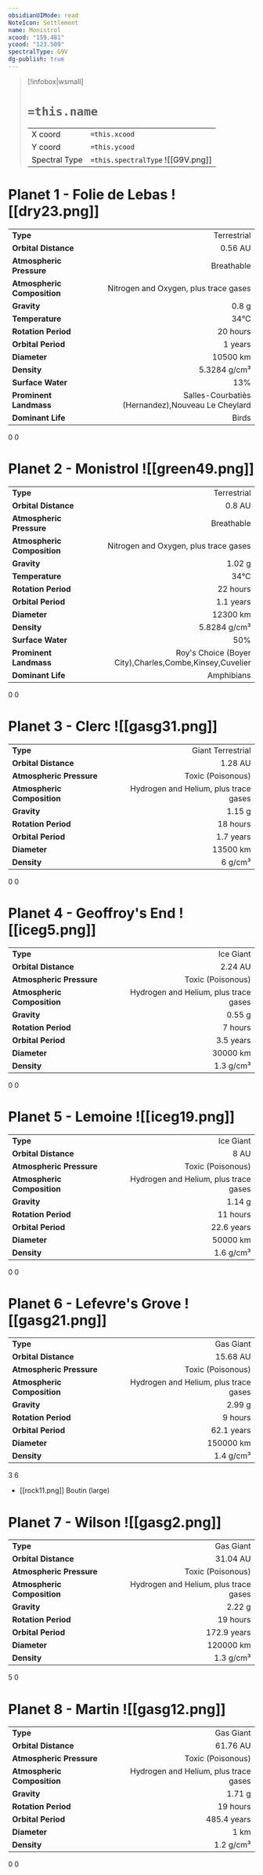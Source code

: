 ```yaml
---
obsidianUIMode: read
NoteIcon: Settlement
name: Monistrol
xcood: "159.481"
ycood: "123.509"
spectralType: G9V
dg-publish: true
---
```

> [!infobox|wsmall]
> # `=this.name`
> | | |
> | - | - |
> | X coord | `=this.xcood` |
> | Y coord| `=this.ycood` |
> | Spectral Type | `=this.spectralType` ![[G9V.png]] |

# Planet 1 - Folie de Lebas ![[dry23.png]]
|                             |                           |
| --------------------------- | -------------------------:|
| **Type**                    |             Terrestrial |
| **Orbital Distance**        |   0.56 AU |
| **Atmospheric Pressure**    |       Breathable |
| **Atmospheric Composition** |      Nitrogen and Oxygen, plus trace gases |
| **Gravity**                 |        0.8 g |
| **Temperature**             |    34°C |
| **Rotation Period**         |  20 hours |
| **Orbital Period** | 1 years |
| **Diameter**                |      10500 km | 
| **Density**                 |    5.3284 g/cm³ |
| **Surface Water**           |           13% | 
| **Prominent Landmass**      |         Salles-Courbatiès (Hernandez),Nouveau Le Cheylard | 
| **Dominant Life**           |         Birds |



0
0



# Planet 2 - Monistrol ![[green49.png]]
|                             |                           |
| --------------------------- | -------------------------:|
| **Type**                    |             Terrestrial |
| **Orbital Distance**        |   0.8 AU |
| **Atmospheric Pressure**    |       Breathable |
| **Atmospheric Composition** |      Nitrogen and Oxygen, plus trace gases |
| **Gravity**                 |        1.02 g |
| **Temperature**             |    34°C |
| **Rotation Period**         |  22 hours |
| **Orbital Period** | 1.1 years |
| **Diameter**                |      12300 km | 
| **Density**                 |    5.8284 g/cm³ |
| **Surface Water**           |           50% | 
| **Prominent Landmass**      |         Roy's Choice (Boyer City),Charles,Combe,Kinsey,Cuvelier | 
| **Dominant Life**           |         Amphibians |



0
0



# Planet 3 - Clerc ![[gasg31.png]]
|                             |                           |
| --------------------------- | -------------------------:|
| **Type**                    |             Giant Terrestrial |
| **Orbital Distance**        |   1.28 AU |
| **Atmospheric Pressure**    |       Toxic (Poisonous) |
| **Atmospheric Composition** |      Hydrogen and Helium, plus trace gases |
| **Gravity**                 |        1.15 g |
| **Rotation Period**         |  18 hours |
| **Orbital Period** | 1.7 years |
| **Diameter**                |      13500 km | 
| **Density**                 |    6 g/cm³ |



0
0



# Planet 4 - Geoffroy's End ![[iceg5.png]]
|                             |                           |
| --------------------------- | -------------------------:|
| **Type**                    |             Ice Giant |
| **Orbital Distance**        |   2.24 AU |
| **Atmospheric Pressure**    |       Toxic (Poisonous) |
| **Atmospheric Composition** |      Hydrogen and Helium, plus trace gases |
| **Gravity**                 |        0.55 g |
| **Rotation Period**         |  7 hours |
| **Orbital Period** | 3.5 years |
| **Diameter**                |      30000 km | 
| **Density**                 |    1.3 g/cm³ |



0
0



# Planet 5 - Lemoine ![[iceg19.png]]
|                             |                           |
| --------------------------- | -------------------------:|
| **Type**                    |             Ice Giant |
| **Orbital Distance**        |   8 AU |
| **Atmospheric Pressure**    |       Toxic (Poisonous) |
| **Atmospheric Composition** |      Hydrogen and Helium, plus trace gases |
| **Gravity**                 |        1.14 g |
| **Rotation Period**         |  11 hours |
| **Orbital Period** | 22.6 years |
| **Diameter**                |      50000 km | 
| **Density**                 |    1.6 g/cm³ |



0
0



# Planet 6 - Lefevre's Grove ![[gasg21.png]]
|                             |                           |
| --------------------------- | -------------------------:|
| **Type**                    |             Gas Giant |
| **Orbital Distance**        |   15.68 AU |
| **Atmospheric Pressure**    |       Toxic (Poisonous) |
| **Atmospheric Composition** |      Hydrogen and Helium, plus trace gases |
| **Gravity**                 |        2.99 g |
| **Rotation Period**         |  9 hours |
| **Orbital Period** | 62.1 years |
| **Diameter**                |      150000 km | 
| **Density**                 |    1.4 g/cm³ |



3
6

- [[rock11.png]] Boutin (large)

# Planet 7 - Wilson ![[gasg2.png]]
|                             |                           |
| --------------------------- | -------------------------:|
| **Type**                    |             Gas Giant |
| **Orbital Distance**        |   31.04 AU |
| **Atmospheric Pressure**    |       Toxic (Poisonous) |
| **Atmospheric Composition** |      Hydrogen and Helium, plus trace gases |
| **Gravity**                 |        2.22 g |
| **Rotation Period**         |  19 hours |
| **Orbital Period** | 172.9 years |
| **Diameter**                |      120000 km | 
| **Density**                 |    1.3 g/cm³ |



5
0



# Planet 8 - Martin ![[gasg12.png]]
|                             |                           |
| --------------------------- | -------------------------:|
| **Type**                    |             Gas Giant |
| **Orbital Distance**        |   61.76 AU |
| **Atmospheric Pressure**    |       Toxic (Poisonous) |
| **Atmospheric Composition** |      Hydrogen and Helium, plus trace gases |
| **Gravity**                 |        1.71 g |
| **Rotation Period**         |  19 hours |
| **Orbital Period** | 485.4 years |
| **Diameter**                |      1 km | 
| **Density**                 |    1.2 g/cm³ |



0
0




